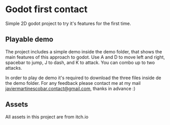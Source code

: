 # Godot first contact

Simple 2D godot project to try it's features for the first time.

## Playable demo

The project includes a simple demo inside the demo folder, that shows the main features of this approach to godot. Use A and D to move left and right, spacebar to jump, J to dash, and K to attack. You can combo up to two attacks.

In order to play de demo it's required to download the three files inside de the demo folder. For any feedback please contact me at my mail javiermartinescobar.contact@gmail.com, thanks in advance :)

## Assets

All assets in this project are from itch.io
